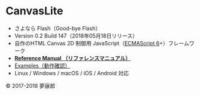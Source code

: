 # CanvasLite

* さよなら Flash（​Good-bye Flash）
* Version 0.2 Build 147（2018年05月18日リリース）
* 自作のHTML Canvas 2D 制御用 JavaScript（[ECMAScript 6](https://github.com/mubirou/HelloWorld/blob/master/languages/ECMAScript6/ECMAScript6_reference.md)+）フレームワーク
* [**Reference Manual （リファレンスマニュアル）**](https://github.com/mubirou/CanvasLite/blob/master/doc/reference.md)
* [Examples（動作確認）](https://github.com/mubirou/CanvasLite/tree/master/examples)
* Linux / Windows / macOS / iOS / Android 対応

© 2017-2018 夢寐郎
